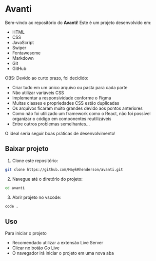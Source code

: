 # Avanti

Bem-vindo ao repositório do **Avanti**! Este é um projeto desenvolvido em:

- HTML
- CSS
- JavaScript
- Swiper
- Fontawesome
- Markdown
- Git
- GitHub

OBS: Devido ao curto prazo, foi decidido:

- Criar tudo em um único arquivo ou pasta para cada parte
- Não utilizar variáveis CSS
- Implementar a responsividade conforme o Figma
- Muitas classes e propriedades CSS estão duplicadas
- Os arquivos ficaram muito grandes devido aos pontos anteriores
- Como não foi utilizado um framework como o React, não foi possível organizar o código em componentes reutilizáveis
- Entre outros problemas semelhantes...

O ideal seria seguir boas práticas de desenvolvimento!

## Baixar projeto

1. Clone este repositório:

```bash
git clone https://github.com/MaykRhenderson/avanti.git
```

2. Navegue até o diretório do projeto:

```bash
cd avanti
```

3. Abrir projeto no vscode:

```bash
code .
```

## Uso

Para iniciar o projeto

- Recomendado utilizar a extensão Live Server
- Clicar no botão Go Live
- O navegador irá iniciar o projeto em uma nova aba
